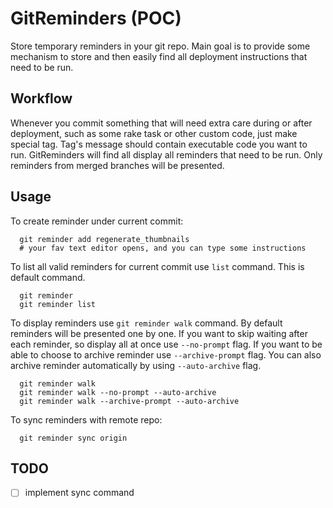 GitReminders (POC)
=============

Store temporary reminders in your git repo. Main goal is to provide some mechanism to store and then easily find all deployment instructions that need to be run.

Workflow
---------

Whenever you commit something that will need extra care during or after deployment, such as some rake task or other custom code, just make special tag. Tag's message should contain executable code you want to run.
GitReminders will find all display all reminders that need to be run. Only reminders from merged branches will be presented.

Usage
---------
To create reminder under current commit:

```
  git reminder add regenerate_thumbnails
  # your fav text editor opens, and you can type some instructions
```

To list all valid reminders for current commit use `list` command. This is default command.

```
  git reminder
  git reminder list
```

To display reminders use `git reminder walk` command. By default reminders will be presented one by one.
If you want to skip waiting after each reminder, so display all at once use `--no-prompt` flag.
If you want to be able to choose to archive reminder  use `--archive-prompt` flag.
You can also archive reminder automatically by using `--auto-archive` flag.


```
  git reminder walk
  git reminder walk --no-prompt --auto-archive
  git reminder walk --archive-prompt --auto-archive
```

To sync reminders with remote repo:

```
  git reminder sync origin
```

TODO
---------
- [ ] implement sync command